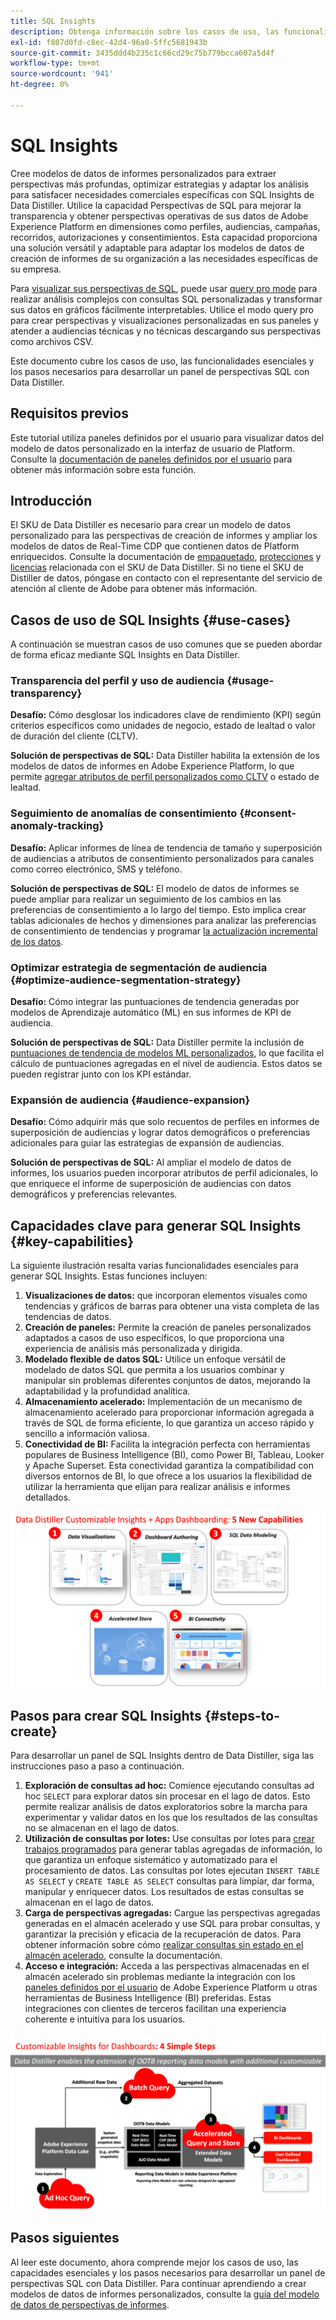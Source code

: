 ```yaml
---
title: SQL Insights
description: Obtenga información sobre los casos de uso, las funcionalidades esenciales y los pasos necesarios para desarrollar un panel de perspectivas SQL con Data Distiller. Descubra cómo la capacidad de SQL Insights en Data Distiller puede mejorar la transparencia y obtener perspectivas operativas en diferentes dimensiones, como perfiles, audiencias, campañas, recorridos, autorizaciones y consentimientos.
exl-id: f807d0fd-c8ec-42d4-96a0-5ffc5681943b
source-git-commit: 3435ddd4b235c1c66cd29c75b779bcca607a5d4f
workflow-type: tm+mt
source-wordcount: '941'
ht-degree: 0%

---
```


# SQL Insights

Cree modelos de datos de informes personalizados para extraer perspectivas más profundas, optimizar estrategias y adaptar los análisis para satisfacer necesidades comerciales específicas con SQL Insights de Data Distiller. Utilice la capacidad Perspectivas de SQL para mejorar la transparencia y obtener perspectivas operativas de sus datos de Adobe Experience Platform en dimensiones como perfiles, audiencias, campañas, recorridos, autorizaciones y consentimientos. Esta capacidad proporciona una solución versátil y adaptable para adaptar los modelos de datos de creación de informes de su organización a las necesidades específicas de su empresa.

Para [visualizar sus perspectivas de SQL](../../../dashboards/data-distiller/overview.md), puede usar [query pro mode](../../../dashboards/data-distiller/query-pro-mode/overview.md) para realizar análisis complejos con consultas SQL personalizadas y transformar sus datos en gráficos fácilmente interpretables. Utilice el modo query pro para crear perspectivas y visualizaciones personalizadas en sus paneles y atender a audiencias técnicas y no técnicas descargando sus perspectivas como archivos CSV.

Este documento cubre los casos de uso, las funcionalidades esenciales y los pasos necesarios para desarrollar un panel de perspectivas SQL con Data Distiller.

## Requisitos previos

Este tutorial utiliza paneles definidos por el usuario para visualizar datos del modelo de datos personalizado en la interfaz de usuario de Platform. Consulte la [documentación de paneles definidos por el usuario](../../../dashboards/user-defined-dashboards.md) para obtener más información sobre esta función.

## Introducción

El SKU de Data Distiller es necesario para crear un modelo de datos personalizado para las perspectivas de creación de informes y ampliar los modelos de datos de Real-Time CDP que contienen datos de Platform enriquecidos. Consulte la documentación de [empaquetado](../../packaging.md), [protecciones](../../guardrails.md#query-accelerated-store) y [licencias](../../data-distiller/license-usage.md) relacionada con el SKU de Data Distiller. Si no tiene el SKU de Distiller de datos, póngase en contacto con el representante del servicio de atención al cliente de Adobe para obtener más información.

## Casos de uso de SQL Insights {#use-cases}

A continuación se muestran casos de uso comunes que se pueden abordar de forma eficaz mediante SQL Insights en Data Distiller.

### Transparencia del perfil y uso de audiencia {#usage-transparency}

**Desafío:** Cómo desglosar los indicadores clave de rendimiento (KPI) según criterios específicos como unidades de negocio, estado de lealtad o valor de duración del cliente (CLTV).

**Solución de perspectivas de SQL:** Data Distiller habilita la extensión de los modelos de datos de informes en Adobe Experience Platform, lo que permite [agregar atributos de perfil personalizados como CLTV](../../use-cases/customer-lifetime-value.md) o estado de lealtad.

### Seguimiento de anomalías de consentimiento {#consent-anomaly-tracking}

**Desafío:** Aplicar informes de línea de tendencia de tamaño y superposición de audiencias a atributos de consentimiento personalizados para canales como correo electrónico, SMS y teléfono.

**Solución de perspectivas de SQL:** El modelo de datos de informes se puede ampliar para realizar un seguimiento de los cambios en las preferencias de consentimiento a lo largo del tiempo. Esto implica crear tablas adicionales de hechos y dimensiones para analizar las preferencias de consentimiento de tendencias y programar [la actualización incremental de los datos](../../key-concepts/incremental-load.md).

### Optimizar estrategia de segmentación de audiencia {#optimize-audience-segmentation-strategy}

**Desafío:** Cómo integrar las puntuaciones de tendencia generadas por modelos de Aprendizaje automático (ML) en sus informes de KPI de audiencia.

**Solución de perspectivas de SQL:** Data Distiller permite la inclusión de [puntuaciones de tendencia de modelos ML personalizados](../../use-cases/propensity-score.md), lo que facilita el cálculo de puntuaciones agregadas en el nivel de audiencia. Estos datos se pueden registrar junto con los KPI estándar.

### Expansión de audiencia {#audience-expansion}

**Desafío:** Cómo adquirir más que solo recuentos de perfiles en informes de superposición de audiencias y lograr datos demográficos o preferencias adicionales para guiar las estrategias de expansión de audiencias.

**Solución de perspectivas de SQL:** Al ampliar el modelo de datos de informes, los usuarios pueden incorporar atributos de perfil adicionales, lo que enriquece el informe de superposición de audiencias con datos demográficos y preferencias relevantes.

## Capacidades clave para generar SQL Insights {#key-capabilities}

La siguiente ilustración resalta varias funcionalidades esenciales para generar SQL Insights. Estas funciones incluyen:

1. **Visualizaciones de datos:** que incorporan elementos visuales como tendencias y gráficos de barras para obtener una vista completa de las tendencias de datos.
1. **Creación de paneles:** Permite la creación de paneles personalizados adaptados a casos de uso específicos, lo que proporciona una experiencia de análisis más personalizada y dirigida.
1. **Modelado flexible de datos SQL:** Utilice un enfoque versátil de modelado de datos SQL que permita a los usuarios combinar y manipular sin problemas diferentes conjuntos de datos, mejorando la adaptabilidad y la profundidad analítica.
1. **Almacenamiento acelerado:** Implementación de un mecanismo de almacenamiento acelerado para proporcionar información agregada a través de SQL de forma eficiente, lo que garantiza un acceso rápido y sencillo a información valiosa.
1. **Conectividad de BI:** Facilita la integración perfecta con herramientas populares de Business Intelligence (BI), como Power BI, Tableau, Looker y Apache Superset. Esta conectividad garantiza la compatibilidad con diversos entornos de BI, lo que ofrece a los usuarios la flexibilidad de utilizar la herramienta que elijan para realizar análisis e informes detallados.

![Representaciones visuales de las funcionalidades clave de SQL Insights de Data Distiller.](../../images/data-distiller/sql-insights/key-capabilities-of-customizable-insights.png)

## Pasos para crear SQL Insights {#steps-to-create}

Para desarrollar un panel de SQL Insights dentro de Data Distiller, siga las instrucciones paso a paso a continuación.

1. **Exploración de consultas ad hoc:** Comience ejecutando consultas ad hoc `SELECT` para explorar datos sin procesar en el lago de datos. Esto permite realizar análisis de datos exploratorios sobre la marcha para experimentar y validar datos en los que los resultados de las consultas no se almacenan en el lago de datos.
1. **Utilización de consultas por lotes:** Use consultas por lotes para [crear trabajos programados](../../api/scheduled-queries.md#create-a-new-scheduled-query) para generar tablas agregadas de información, lo que garantiza un enfoque sistemático y automatizado para el procesamiento de datos. Las consultas por lotes ejecutan `INSERT TABLE AS SELECT` y `CREATE TABLE AS SELECT` consultas para limpiar, dar forma, manipular y enriquecer datos. Los resultados de estas consultas se almacenan en el lago de datos.
1. **Carga de perspectivas agregadas:** Cargue las perspectivas agregadas generadas en el almacén acelerado y use SQL para probar consultas, y garantizar la precisión y eficacia de la recuperación de datos. Para obtener información sobre cómo [realizar consultas sin estado en el almacén acelerado](../../api/accelerated-queries.md), consulte la documentación.
1. **Acceso e integración:** Acceda a las perspectivas almacenadas en el almacén acelerado sin problemas mediante la integración con los [paneles definidos por el usuario](../../../dashboards/user-defined-dashboards.md) de Adobe Experience Platform u otras herramientas de Business Intelligence (BI) preferidas. Estas integraciones con clientes de terceros facilitan una experiencia coherente e intuitiva para los usuarios.

![Infografía que ilustra los cuatro pasos de SQL Insights en Data Distiller.](../../images/data-distiller/sql-insights/steps-to-customizable-insights.png)

## Pasos siguientes

Al leer este documento, ahora comprende mejor los casos de uso, las capacidades esenciales y los pasos necesarios para desarrollar un panel de perspectivas SQL con Data Distiller. Para continuar aprendiendo a crear modelos de datos de informes personalizados, consulte la [guía del modelo de datos de perspectivas de informes](./reporting-insights-data-model.md).
